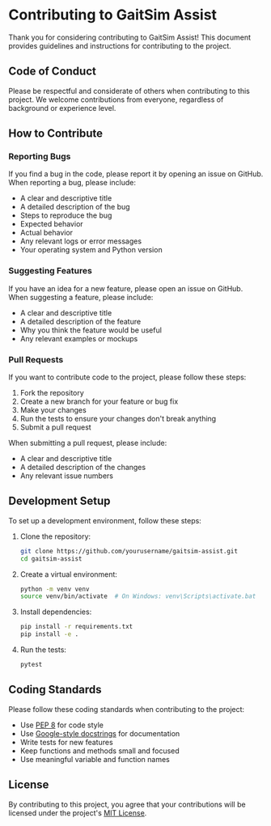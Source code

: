 # Contributing to GaitSim Assist

Thank you for considering contributing to GaitSim Assist! This document provides guidelines and instructions for contributing to the project.

## Code of Conduct

Please be respectful and considerate of others when contributing to this project. We welcome contributions from everyone, regardless of background or experience level.

## How to Contribute

### Reporting Bugs

If you find a bug in the code, please report it by opening an issue on GitHub. When reporting a bug, please include:

- A clear and descriptive title
- A detailed description of the bug
- Steps to reproduce the bug
- Expected behavior
- Actual behavior
- Any relevant logs or error messages
- Your operating system and Python version

### Suggesting Features

If you have an idea for a new feature, please open an issue on GitHub. When suggesting a feature, please include:

- A clear and descriptive title
- A detailed description of the feature
- Why you think the feature would be useful
- Any relevant examples or mockups

### Pull Requests

If you want to contribute code to the project, please follow these steps:

1. Fork the repository
2. Create a new branch for your feature or bug fix
3. Make your changes
4. Run the tests to ensure your changes don't break anything
5. Submit a pull request

When submitting a pull request, please include:

- A clear and descriptive title
- A detailed description of the changes
- Any relevant issue numbers

## Development Setup

To set up a development environment, follow these steps:

1. Clone the repository:
   ```bash
   git clone https://github.com/yourusername/gaitsim-assist.git
   cd gaitsim-assist
   ```

2. Create a virtual environment:
   ```bash
   python -m venv venv
   source venv/bin/activate  # On Windows: venv\Scripts\activate.bat
   ```

3. Install dependencies:
   ```bash
   pip install -r requirements.txt
   pip install -e .
   ```

4. Run the tests:
   ```bash
   pytest
   ```

## Coding Standards

Please follow these coding standards when contributing to the project:

- Use [PEP 8](https://www.python.org/dev/peps/pep-0008/) for code style
- Use [Google-style docstrings](https://google.github.io/styleguide/pyguide.html#38-comments-and-docstrings) for documentation
- Write tests for new features
- Keep functions and methods small and focused
- Use meaningful variable and function names

## License

By contributing to this project, you agree that your contributions will be licensed under the project's [MIT License](LICENSE). 